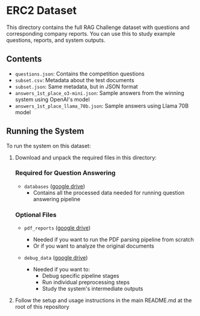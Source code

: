 # ERC2 Dataset

This directory contains the full RAG Challenge dataset with questions and corresponding company reports.
You can use this to study example questions, reports, and system outputs.

## Contents
- `questions.json`: Contains the competition questions
- `subset.csv`: Metadata about the test documents
- `subset.json`: Same metadata, but in JSON format
- `answers_1st_place_o3-mini.json`: Sample answers from the winning system using OpenAI's model
- `answers_1st_place_llama_70b.json`: Sample answers using Llama 70B model

## Running the System

To run the system on this dataset:

1. Download and unpack the required files in this directory:

   ### Required for Question Answering
   - `databases` ([google drive](https://drive.google.com/file/d/1mp-hYhMAit4rdi7RURuIsM33zbXq1nQJ/view?usp=sharing))
     - Contains all the processed data needed for running question answering pipeline

   ### Optional Files
   - `pdf_reports` ([google drive](https://drive.google.com/file/d/1MvcN_-KpI-9nS4hDFAcPxFU2lRmwMP7M/view?usp=sharing))
     - Needed if you want to run the PDF parsing pipeline from scratch
     - Or if you want to analyze the original documents

   - `debug_data` ([google drive](https://drive.google.com/file/d/13RT456tZVTAwPIsy8OndZ1EWASNCdfe3/view?usp=sharing))
     - Needed if you want to:
       - Debug specific pipeline stages
       - Run individual preprocessing steps
       - Study the system's intermediate outputs

2. Follow the setup and usage instructions in the main README.md at the root of this repository